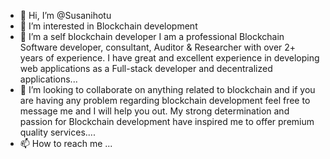 - 👋 Hi, I’m @Susanihotu
- 👀 I’m interested in Blockchain development
- 🌱 I’m a self blockchain developer I am a professional Blockchain Software developer, consultant, Auditor & Researcher with over 2+ years of experience.
I have great and excellent experience in developing web applications as a Full-stack developer and decentralized applications...
- 💞️ I’m looking to collaborate on anything related to blockchain and if you are having any problem regarding blockchain development feel free to message me and I will help you out.
My strong determination and passion for Blockchain development have inspired me to offer premium quality services....
- 📫 How to reach me ...

<!---
Susanihotu/Susanihotu is a ✨ special ✨ repository because its `README.md` (this file) appears on your GitHub profile.
You can click the Preview link to take a look at your changes.
--->
